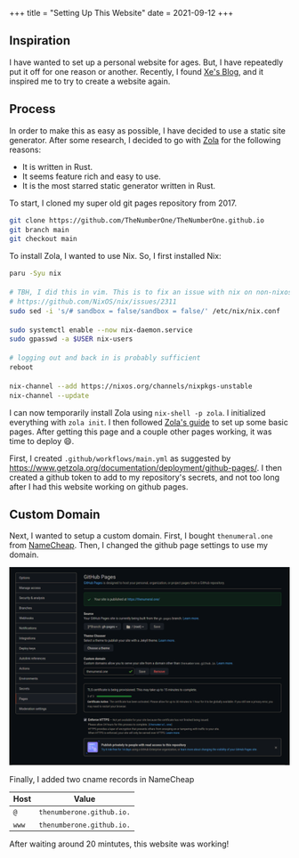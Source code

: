 +++
title = "Setting Up This Website"
date = 2021-09-12
+++

## Inspiration

I have wanted to set up a personal website for ages.
But, I have repeatedly put it off for one reason or another.
Recently, I found [Xe's Blog](https://christine.website/), and it inspired me to try to create a website again.

## Process

In order to make this as easy as possible, I have decided to use a static site generator.
After some research, I decided to go with [Zola](https://www.getzola.org/documentation/getting-started/overview/) for the following reasons:
  * It is written in Rust.
  * It seems feature rich and easy to use.
  * It is the most starred static generator written in Rust.
    
To start, I cloned my super old git pages repository from 2017.

```sh
git clone https://github.com/TheNumberOne/TheNumberOne.github.io
git branch main
git checkout main
```

To install Zola, I wanted to use Nix. So, I first installed Nix:

```sh
paru -Syu nix

# TBH, I did this in vim. This is to fix an issue with nix on non-nixos systems.
# https://github.com/NixOS/nix/issues/2311
sudo sed -i 's/# sandbox = false/sandbox = false/' /etc/nix/nix.conf 

sudo systemctl enable --now nix-daemon.service
sudo gpasswd -a $USER nix-users

# logging out and back in is probably sufficient
reboot

nix-channel --add https://nixos.org/channels/nixpkgs-unstable
nix-channel --update
```

I can now temporarily install Zola using `nix-shell -p zola`. I initialized everything with `zola init`.
I then followed [Zola's guide](https://www.getzola.org/documentation/getting-started/overview/) to set up some basic pages.
After getting this page and a couple other pages working, it was time to deploy :smile:.

First, I created `.github/workflows/main.yml` as suggested by <https://www.getzola.org/documentation/deployment/github-pages/>.
I then created a github token to add to my repository's secrets, and not too long after I had this website working on github pages.

## Custom Domain

Next, I wanted to setup a custom domain.
First, I bought `thenumeral.one` from [NameCheap](https://www.namecheap.com>).
Then, I changed the github page settings to use my domain.

![Github page settings of my repository with the custom domain field being set to thenumeral.one](github-pages-screenshot.png)

Finally, I added two cname records in NameCheap

| Host   | Value                     |
| ------ | ------------------------- |
| `@`    | `thenumberone.github.io.` |
| `www`  | `thenumberone.github.io.` |

After waiting around 20 mintutes, this website was working!